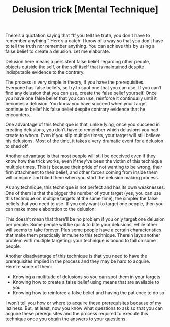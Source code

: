 ﻿---
layout: post
title: "Delusion trick [Mental Technique]"
---
There’s a quotation saying that “If you tell the truth, you don't have to remember anything.” Here’s a catch: I know of a way so that you don’t have to tell the truth nor remember anything. You can achieve this by using a false belief to create a delusion. Let me elaborate.

Delusion here means a persistent false belief regarding other people, objects outside the self, or the self itself that is maintained despite indisputable evidence to the contrary.

The process is very simple in theory, if you have the prerequisites. Everyone has false beliefs, so try to spot one that you can use. If you can’t find any delusion that you can use, create the false belief yourself. Once you have one false belief that you can use, reinforce it continually until it becomes a delusion. You know you have succeed when your target continue to belief his false belief despite contrary evidence that he encounters. 

One advantage of this technique is that, unlike lying, once you succeed in creating delusions, you don’t have to remember which delusions you had create to whom. Even if you slip multiple times, your target will still believe his delusions. Most of the time, it takes a very dramatic event for a delusion to shed off.

Another advantage is that most people will still be deceived even if they know how the trick works, even if they've been the victim of this technique multiple times. This is because their pride of not wanting to be wrong, their firm attachment to their belief, and other forces coming from inside them will conspire and blind them when you start the delusion making process.

As any technique, this technique is not perfect and has its own weaknesses. One of them is that the bigger the number of your target (yes, you can use this technique on multiple targets at the same time), the simpler the false beliefs that you need to use. If you only want to target one people, then you can make more elaboration to the delusion. 

This doesn’t mean that there’ll be no problem if you only target one delusion per people. Some people will be quick to bite your delusions, while other will seems to take forever. Plus some people have a certain characteristics that make them practically immune to this technique. Therein lays another problem with multiple targeting: your technique is bound to fail on some people.

Another disadvantage of this technique is that you need to have the prerequisites implied in the process and they may be hard to acquire. Here’re some of them:

- Knowing a multitude of delusions so you can spot them in your targets
- Knowing how to create a false belief using means that are available to you
- Knowing how to reinforce a false belief and having the patience to do so

I won’t tell you how or where to acquire these prerequisites because of my laziness. But, at least, now you know what questions to ask so that you can acquire these prerequisites and the process required to execute this technique once you obtain the answers to your questions.
